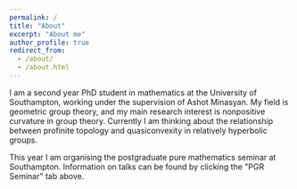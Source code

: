 ```yaml
---
permalink: /
title: "About"
excerpt: "About me"
author_profile: true
redirect_from: 
  - /about/
  - /about.html
---
```


I am a second year PhD student in mathematics at the University of Southampton, working under the supervision of Ashot Minasyan.
My field is geometric group theory, and my main research interest is nonpositive curvature in group theory.
Currently I am thinking about the relationship between profinite topology and quasiconvexity in relatively hyperbolic groups.

This year I am organising the postgraduate pure mathematics seminar at Southampton.
Information on talks can be found by clicking the "PGR Seminar" tab above.
